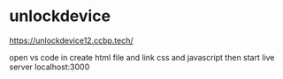 # unlockdevice
https://unlockdevice12.ccbp.tech/

open vs code in create html file and link css and javascript then start live server 
localhost:3000 

